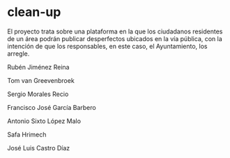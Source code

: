 # clean-up
 El proyecto trata sobre una plataforma en la que los ciudadanos residentes de un área podrán publicar desperfectos ubicados en la vía pública, con la intención de que los responsables, en este caso, el Ayuntamiento, los arregle.

Rubén Jiménez Reina

Tom van Greevenbroek

Sergio Morales Recio

Francisco José García Barbero

Antonio Sixto López Malo

Safa Hrimech

José Luis Castro Díaz
